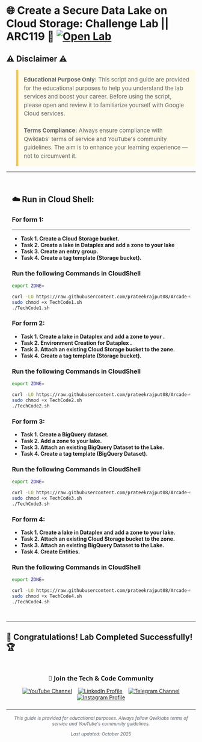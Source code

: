 # 🌐 Create a Secure Data Lake on Cloud Storage: Challenge Lab || ARC119 🚀 [![Open Lab](https://img.shields.io/badge/Open-Lab-blue?style=flat)](https://www.cloudskillsboost.google/focuses/63857?catalog_rank=%7B%22rank%22%3A2%2C%22num_filters%22%3A0%2C%22has_search%22%3Atrue%7D&parent=catalog&search_id=56212832)

## ⚠️ Disclaimer ⚠️

<blockquote style="background-color: #fffbea; border-left: 6px solid #f7c948; padding: 1em; font-size: 15px; line-height: 1.5;">
  <strong>Educational Purpose Only:</strong> This script and guide are provided for the educational purposes to help you understand the lab services and boost your career. Before using the script, please open and review it to familiarize yourself with Google Cloud services.
  <br><br>
  <strong>Terms Compliance:</strong> Always ensure compliance with Qwiklabs' terms of service and YouTube's community guidelines. The aim is to enhance your learning experience — not to circumvent it.
</blockquote>

---

<div style="padding: 15px; margin: 10px 0;">

## ☁️ Run in Cloud Shell:

### For form 1:
---

* **Task 1. Create a Cloud Storage bucket.**
* **Task 2. Create a lake in Dataplex and add a zone to your lake**
* **Task 3. Create an entry group.**
* **Task 4. Create a tag template (Storage bucket).**

### Run the following Commands in CloudShell

```bash
export ZONE=
```

```bash
curl -LO https://raw.githubusercontent.com/prateekrajput08/Arcade-Google-Cloud-Labs/refs/heads/main/Create%20a%20Secure%20Data%20Lake%20on%20Cloud%20Storage%3A%20Challenge%20Lab/TechCode1.sh
sudo chmod +x TechCode1.sh 
./TechCode1.sh
```

### For form 2:

* **Task 1. Create a lake in Dataplex and add a zone to your .**
* **Task 2. Environment Creation for Dataplex .**
* **Task 3. Attach an existing Cloud Storage bucket to the zone.**
* **Task 4. Create a tag template (Storage bucket).**

### Run the following Commands in CloudShell

```bash
export ZONE=
```

```bash
curl -LO https://raw.githubusercontent.com/prateekrajput08/Arcade-Google-Cloud-Labs/refs/heads/main/Create%20a%20Secure%20Data%20Lake%20on%20Cloud%20Storage%3A%20Challenge%20Lab/TechCode2.sh
sudo chmod +x TechCode2.sh 
./TechCode2.sh
```

### For form 3:

* **Task 1. Create a BigQuery dataset.**
* **Task 2. Add a zone to your lake.**
* **Task 3. Attach an existing BigQuery Dataset to the Lake.**
* **Task 4. Create a tag template (BigQuery Dataset).**

### Run the following Commands in CloudShell

```bash
export ZONE=
```

```bash
curl -LO https://raw.githubusercontent.com/prateekrajput08/Arcade-Google-Cloud-Labs/refs/heads/main/Create%20a%20Secure%20Data%20Lake%20on%20Cloud%20Storage%3A%20Challenge%20Lab/TechCode3.sh
sudo chmod +x TechCode3.sh 
./TechCode3.sh
```

### For form 4:

* **Task 1. Create a lake in Dataplex and add a zone to your lake.**
* **Task 2. Attach an existing Cloud Storage bucket to the zone.**
* **Task 3. Attach an existing BigQuery Dataset to the Lake.**
* **Task 4. Create Entities.**

### Run the following Commands in CloudShell

```bash
export ZONE=
```

```bash
curl -LO https://raw.githubusercontent.com/prateekrajput08/Arcade-Google-Cloud-Labs/refs/heads/main/Create%20a%20Secure%20Data%20Lake%20on%20Cloud%20Storage%3A%20Challenge%20Lab/TechCode4.sh
sudo chmod +x TechCode4.sh 
./TechCode4.sh
```

</div>

---

## 🎉 **Congratulations! Lab Completed Successfully!** 🏆  

<div style="text-align:center; padding: 10px 0; max-width: 640px; margin: 0 auto;">
  <h3 style="font-family: 'Segoe UI', Tahoma, Geneva, Verdana, sans-serif; margin-bottom: 14px;">📱 Join the Tech & Code Community</h3>

  <a href="https://www.youtube.com/@TechCode9?sub_confirmation=1" style="margin: 0 6px; display: inline-block;">
    <img src="https://img.shields.io/badge/Subscribe-Tech%20&%20Code-FF0000?style=for-the-badge&logo=youtube&logoColor=white" alt="YouTube Channel">
  </a>

  <a href="https://www.linkedin.com/in/prateekrajput08/" style="margin: 0 6px; display: inline-block;">
    <img src="https://img.shields.io/badge/LinkedIn-Prateek%20Rajput-0077B5?style=for-the-badge&logo=linkedin&logoColor=white" alt="LinkedIn Profile">
  </a>

  <a href="https://t.me/techcode9" style="margin: 0 6px; display: inline-block;">
    <img src="https://img.shields.io/badge/Telegram-Tech%20Code-0088cc?style=for-the-badge&logo=telegram&logoColor=white" alt="Telegram Channel">
  </a>

  <a href="https://www.instagram.com/techcodefacilitator" style="margin: 0 6px; display: inline-block;">
    <img src="https://img.shields.io/badge/Instagram-Tech%20Code-E4405F?style=for-the-badge&logo=instagram&logoColor=white" alt="Instagram Profile">
  </a>
</div>

---

<div align="center">
  <p style="font-size: 12px; color: #586069;">
    <em>This guide is provided for educational purposes. Always follow Qwiklabs terms of service and YouTube's community guidelines.</em>
  </p>
  <p style="font-size: 12px; color: #586069;">
    <em>Last updated: October 2025</em>
  </p>
</div>
